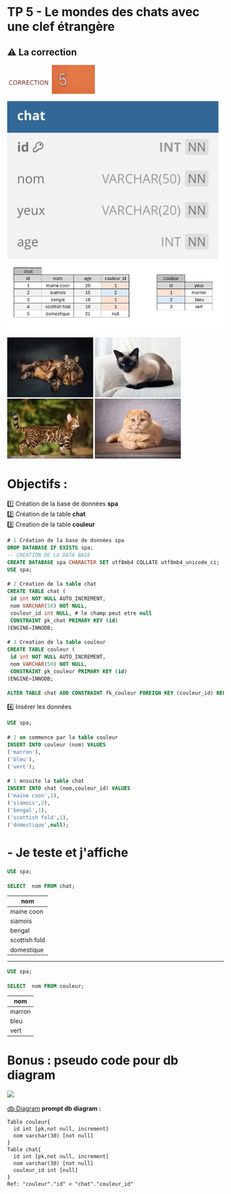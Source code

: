 # TP 5 - Le mondes des chats avec une clef étrangère
## :warning: La correction

<img src="../img/c.webp" width="100"> <img src="../img/num/five.webp" width="100">  

<img src="../img/db-svg/02-chat.svg" width="600">

<img src="../img/xl/02-tp-chat.png" width="800">

![maincoon](../img/tp/tp1/maincoon.webp)
![siamois](../img/tp/tp1/siamois.webp)
![bengal](../img/tp/tp1/bengal.webp)
![scottish](../img/tp/tp1/scottish.webp)



# Objectifs :
:one: Création de la base de données **spa**  
:two: Création de la table **chat**  
:three: Creation de la table **couleur**  
```sql
# 1 Création de la base de données spa
DROP DATABASE IF EXISTS spa;
-- CREATION DE LA DATA BASE
CREATE DATABASE spa CHARACTER SET utf8mb4 COLLATE utf8mb4_unicode_ci;
USE spa;

# 2 Création de la table chat  
CREATE TABLE chat (
 id int NOT NULL AUTO_INCREMENT,
 nom VARCHAR(50) NOT NULL,
 couleur_id int NULL, # le champ peut etre null
 CONSTRAINT pk_chat PRIMARY KEY (id)
)ENGINE=INNODB;

# 3 Creation de la table couleur 
CREATE TABLE couleur (
 id int NOT NULL AUTO_INCREMENT,
 nom VARCHAR(50) NOT NULL,
 CONSTRAINT pk_couleur PRIMARY KEY (id)
)ENGINE=INNODB;

ALTER TABLE chat ADD CONSTRAINT fk_couleur FOREIGN KEY (couleur_id) REFERENCES couleur(id);
```

:four: Insérer  les données  
```sql
USE spa;

# 1 on commence par la table couleur
INSERT INTO couleur (nom) VALUES
('marron'),
('bleu'),
('vert');

# 1 ensuite la table chat
INSERT INTO chat (nom,couleur_id) VALUES
('maine coon',1),
('siamois',2),
('bengal',1),
('scottish fold',1),
('domestique',null);
```
#  - Je teste et j'affiche
```sql
USE spa;

SELECT  nom FROM chat; 
```

| nom | 
|---|
| maine coon |
| siamois |
| bengal | 
| scottish fold |
| domestique |

-----------------------------------------------

```sql
USE spa;

SELECT  nom FROM couleur; 
```
| nom | 
|---|
| marron |
| bleu |
| vert | 

# Bonus : pseudo code pour db diagram

<img src="../../img/dbdiagram.svg" width="200">  

[db Diagram](https://dbdiagram.io/home) 
**prompt db diagram :**
```
Table couleur{
  id int [pk,not null, increment]
  nom varchar(30) [not null]
}
Table chat{
  id int [pk,not null, increment]
  nom varchar(30) [not null]
  couleur_id int [null]
}
Ref: "couleur"."id" < "chat"."couleur_id"
```